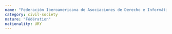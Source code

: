 ```yaml
---
name: "Federación Iberoamericana de Asociaciones de Derecho e Informática, A.C."
category: civil-society
nature: "Fédération"
nationality: URY
---
```

